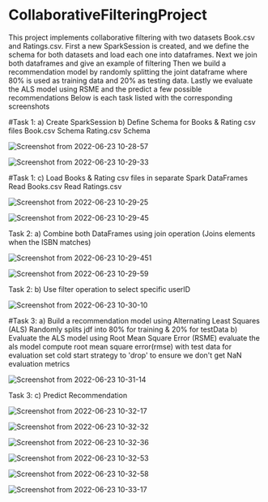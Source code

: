 # CollaborativeFilteringProject
 This project implements collaborative filtering with two datasets Book.csv and Ratings.csv. 
 First a new SparkSession is created, and we define the schema for both datasets and load each one into dataframes.
 Next we join both dataframes and give an example of filtering
 Then we build a recommendation model by randomly splitting the joint dataframe where 80% is used  as training data and 20% as testing data.
 Lastly we evaluate the ALS model using RSME and the predict a few possible recommendations
 Below is each task listed with the corresponding screenshots
 
  #Task 1: 
  a) Create SparkSession
  b) Define Schema for Books & Rating csv files
  Book.csv Schema
  Rating.csv Schema

![Screenshot from 2022-06-23 10-28-57](https://user-images.githubusercontent.com/60329354/175359217-60bf53c0-9958-47f2-b282-15bd5a2e8324.png)

![Screenshot from 2022-06-23 10-29-33](https://user-images.githubusercontent.com/60329354/175359223-5cc16a0b-a028-497a-9c98-204eeda66d49.png)


  #Task 1: c) Load Books & Rating csv files in separate Spark DataFrames
  Read Books.csv
  Read Ratings.csv
  
![Screenshot from 2022-06-23 10-29-25](https://user-images.githubusercontent.com/60329354/175359241-cc027b30-ee73-4208-99ad-95c2590364aa.png)

![Screenshot from 2022-06-23 10-29-45](https://user-images.githubusercontent.com/60329354/175359250-4615f083-fc6a-4268-8db2-376852d4108b.png)


  Task 2: a) Combine both DataFrames using join operation
  (Joins elements when the ISBN matches)
  
![Screenshot from 2022-06-23 10-29-451](https://user-images.githubusercontent.com/60329354/175359278-3d37d552-1022-4e6f-8413-829ef0d55344.png)

![Screenshot from 2022-06-23 10-29-59](https://user-images.githubusercontent.com/60329354/175359313-02c4f1d4-4484-4ee4-9fb4-73514871cdf8.png)

  Task 2: b) Use filter operation to select specific userID
  
![Screenshot from 2022-06-23 10-30-10](https://user-images.githubusercontent.com/60329354/175359350-89c43bea-bf0c-4c99-898c-ed506feac100.png)

  #Task 3: 
  a) Build a recommendation model using Alternating Least Squares (ALS)
  Randomly splits jdf into 80% for training & 20% for testData
  b) Evaluate the ALS model using Root Mean Square Error (RSME)
  evaluate the als model
  compute root mean square error(rmse) with test data for evaluation
  set cold start strategy to 'drop' to ensure we don't get NaN evaluation metrics
  
![Screenshot from 2022-06-23 10-31-14](https://user-images.githubusercontent.com/60329354/175359380-28a5ba98-a4d6-4b68-a28f-1ea53f31c348.png)

  Task 3: c) Predict Recommendation

![Screenshot from 2022-06-23 10-32-17](https://user-images.githubusercontent.com/60329354/175359433-aeea3290-8991-4f66-82df-777eb0485e23.png)

![Screenshot from 2022-06-23 10-32-32](https://user-images.githubusercontent.com/60329354/175359451-f1f283db-5d2b-4ba9-a5c6-51c94c267165.png)

![Screenshot from 2022-06-23 10-32-36](https://user-images.githubusercontent.com/60329354/175359471-fb0d89ae-39f4-43ef-b252-9a27a72f6067.png)

![Screenshot from 2022-06-23 10-32-53](https://user-images.githubusercontent.com/60329354/175359493-2b28718d-93b2-4047-8d88-e5b1757039ad.png)

![Screenshot from 2022-06-23 10-32-58](https://user-images.githubusercontent.com/60329354/175359503-9468f427-ba21-487e-8c29-18bdab50c9cf.png)

![Screenshot from 2022-06-23 10-33-17](https://user-images.githubusercontent.com/60329354/175359515-c859ce9e-3b35-4d96-a51a-14d2cc0d6c2d.png)



